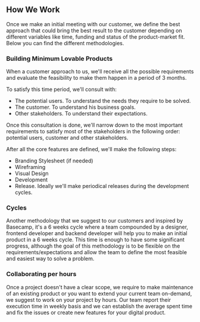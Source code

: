 ## How We Work

Once we make an initial meeting with our customer, we define the best approach that could bring the best result to the customer depending on different variables like time, funding and status of the product-market fit. Below you can find the different methodologies.


### Building Minimum Lovable Products

When a customer approach to us, we'll receive all the possible requirements and evaluate the feasibility to make them happen in a period of 3 months.

To satisfy this time period, we'll consult with:

- The potential users. To understand the needs they require to be solved.
- The customer. To understand his business goals.
- Other stakeholders. To understand their expectations.

Once this consultation is done, we'll narrow down to the most important requirements to satisfy most of the stakeholders in the following order: potential users, customer and other stakeholders.

After all the core features are defined, we'll make the following steps:

- Branding Stylesheet (if needed)
- Wireframing
- Visual Design
- Development
- Release. Ideally we'll make periodical releases during the development cycles.


### Cycles

Another methodology that we suggest to our customers and inspired by Basecamp, it's a 6 weeks cycle where a team compounded by a designer, frontend developer and backend developer will help you to make an initial product in a 6 weeks cycle. This time is enough to have some significant progress, although the goal of this methodology is to be flexible on the requirements/expectations and allow the team to define the most feasible and easiest way to solve a problem.


### Collaborating per hours

Once a project doesn't have a clear scope, we require to make maintenance of an existing product or you want to extend your current team on-demand, we suggest to work on your project by hours. Our team report their execution time in weekly basis and we can establish the average spent time and fix the issues or create new features for your digital product.
